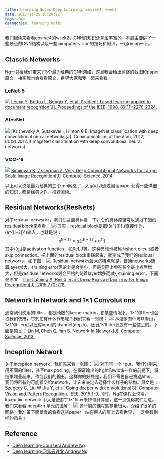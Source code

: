 ```yaml
---
title: Learning Notes-Deep Learning, course4, week2
date: 2017-11-29 16:26:12
tags: CNN
categories: learning notes
---
```

我们继续来看看course4的week2，CNN的知识还是蛮丰富的，本周主要讲了一些景点的CNN结构以及一些computer vision的技巧和知识，一起recap一下。
<!--more-->
## Classic Networks
Ng一共给我们带来了3个最为经典的CNN网络，这里我会给出网络的截图和paper原文，抽空我也会看看原文，希望大家和我一起来看看。
### LeNet-5
![](http://otmy7guvn.bkt.clouddn.com/blog/14/14-1.png) 
[Lécun Y, Bottou L, Bengio Y, et al. Gradient-based learning applied to document recognition[J]. Proceedings of the IEEE, 1998, 86(11):2278-2324.](http://yann.lecun.com/exdb/publis/pdf/lecun-01a.pdf)
### AlexNet
![](http://otmy7guvn.bkt.clouddn.com/blog/14/14-2.png) 
[Krizhevsky A, Sutskever I, Hinton G E. ImageNet classification with deep convolutional neural networks[J]. Communications of the Acm, 2012, 60(2):2012.](ImageNet classification with deep convolutional neural networks)
### VGG-16
![](http://otmy7guvn.bkt.clouddn.com/blog/14/14-3.png) 
[Simonyan K, Zisserman A. Very Deep Convolutional Networks for Large-Scale Image Recognition[J]. Computer Science, 2014.](https://arxiv.org/pdf/1409.1556.pdf)

以上可以说是最为经典的三个cnn网络了，大家可以通过阅读paper获得一些详细的知识，都是经典之作，推荐阅读。

## Residual Networks(ResNets)
对于residual networks，我们在这里具体看一下，它的具体原理可以通过下图的residual block来看看：
![](http://otmy7guvn.bkt.clouddn.com/blog/14/14-4.png) 
其实，residual block是把\\(a^{[l]}\\)直接作为\\(a^{[l+2]}\\)输入，也就是说：
$$a^{[l+2]}=g(z^{[l+2]}+a^{[l]})$$
其中\\(g\\)是activation function，如ReLU等。这种思想也被称为short circuit或者skip connection。把上面的residual block串联起来，就变成了我们的residual networks，如下图：
![](http://otmy7guvn.bkt.clouddn.com/blog/14/14-5.png) 
Residual networks最大的特点就是，普通networks随着layer增大，training error理论上是会变小，但是实际上会在某个最小点后增大，但是residual networks则会严格的随着layer增多而减小training error，下面是原文：
[He K, Zhang X, Ren S, et al. Deep Residual Learning for Image Recognition[J]. 2015:770-778.](https://arxiv.org/pdf/1512.03385.pdf)

## Network in Network and 1×1 Convolutions
通常我们使用的filter，都是奇数的kernel matrix，在某些情况下，1×1的filter也会被我们使用，它到底有什么作用呢？我们来看一张图：
![](http://otmy7guvn.bkt.clouddn.com/blog/14/14-6.png) 
从这张图中可以看出，1×1的filter可以压缩input的channel(depth)，因此1×1filter还是有一些意思的。下面是原文：
[Lin M, Chen Q, Yan S. Network In Network[J]. Computer Science, 2013.](https://arxiv.org/pdf/1312.4400.pdf)

## Inception Network
关于inception network，我们先来看一张图：
![](http://otmy7guvn.bkt.clouddn.com/blog/14/14-7.png) 
对于同一个input，我们分别采用不同的filter，甚至max pooling，在保证输出的hight和width一样的前提下，将结果堆叠起来，作为我们的输出，这样做的好处是，我们不需要自己挑选filter，我们将所有的可能都交给network，让它来决定去选择什么样子的结构。原文是：
[Szegedy C, Liu W, Jia Y, et al. Going deeper with convolutions[C].  Computer Vision and Pattern Recognition. IEEE, 2015:1-9.](https://arxiv.org/pdf/1409.4842.pdf)
同时，Ng在课程上说明，inception network 中大量使用了1×1filter来降低计算量，这一点值得我们注意。
我们来看看Inception 单元的图解：
![](http://otmy7guvn.bkt.clouddn.com/blog/14/14-8.png) 
这一周的课程感觉量很大，介绍了很多的网络，我准备下面慢慢的看看这些paper，站在巨人的肩上去看世界，一定会有别样的风景！

## Reference
* [Deep learning-Coursera Andrew Ng](hhttps://www.coursera.org/learn/convolutional-neural-networks)
* [Deep learning-网易云课堂 Andrew Ng](https://mooc.study.163.com/course/2001281004#/info)
